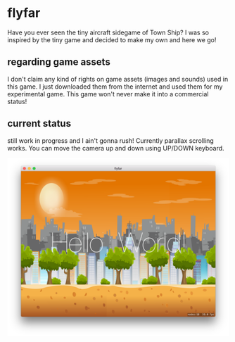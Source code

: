 # flyfar
Have you ever seen the tiny aircraft sidegame of Town Ship?
I was so inspired by the tiny game and decided to make my own and here we go!

## regarding game assets
I don't claim any kind of rights on game assets (images and sounds) used in this game.
I just downloaded them from the internet and used them for my experimental game.
This game won't never make it into a commercial status!

## current status
still work in progress and I ain't gonna rush!
Currently parallax scrolling works. You can move the camera up and down using UP/DOWN keyboard.

![Capture1](doc/images/capture1.png)
